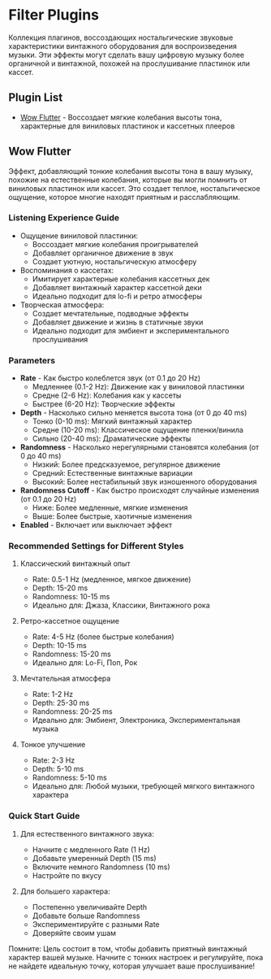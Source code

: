 # Filter Plugins

Коллекция плагинов, воссоздающих ностальгические звуковые характеристики винтажного оборудования для воспроизведения музыки. Эти эффекты могут сделать вашу цифровую музыку более органичной и винтажной, похожей на прослушивание пластинок или кассет.

## Plugin List

- [Wow Flutter](#wow-flutter) - Воссоздает мягкие колебания высоты тона, характерные для виниловых пластинок и кассетных плееров

## Wow Flutter

Эффект, добавляющий тонкие колебания высоты тона в вашу музыку, похожие на естественные колебания, которые вы могли помнить от виниловых пластинок или кассет. Это создает теплое, ностальгическое ощущение, которое многие находят приятным и расслабляющим.

### Listening Experience Guide
- Ощущение виниловой пластинки:
  - Воссоздает мягкие колебания проигрывателей
  - Добавляет органичное движение в звук
  - Создает уютную, ностальгическую атмосферу
- Воспоминания о кассетах:
  - Имитирует характерные колебания кассетных дек
  - Добавляет винтажный характер кассетной деки
  - Идеально подходит для lo-fi и ретро атмосферы
- Творческая атмосфера:
  - Создает мечтательные, подводные эффекты
  - Добавляет движение и жизнь в статичные звуки
  - Идеально подходит для эмбиент и экспериментального прослушивания

### Parameters
- **Rate** - Как быстро колеблется звук (от 0.1 до 20 Hz)
  - Медленнее (0.1-2 Hz): Движение как у виниловой пластинки
  - Средне (2-6 Hz): Колебания как у кассеты
  - Быстрее (6-20 Hz): Творческие эффекты
- **Depth** - Насколько сильно меняется высота тона (от 0 до 40 ms)
  - Тонко (0-10 ms): Мягкий винтажный характер
  - Средне (10-20 ms): Классическое ощущение пленки/винила
  - Сильно (20-40 ms): Драматические эффекты
- **Randomness** - Насколько нерегулярными становятся колебания (от 0 до 40 ms)
  - Низкий: Более предсказуемое, регулярное движение
  - Средний: Естественные винтажные вариации
  - Высокий: Более нестабильный звук изношенного оборудования
- **Randomness Cutoff** - Как быстро происходят случайные изменения (от 0.1 до 20 Hz)
  - Ниже: Более медленные, мягкие изменения
  - Выше: Более быстрые, хаотичные изменения
- **Enabled** - Включает или выключает эффект

### Recommended Settings for Different Styles

1. Классический винтажный опыт
   - Rate: 0.5-1 Hz (медленное, мягкое движение)
   - Depth: 15-20 ms
   - Randomness: 10-15 ms
   - Идеально для: Джаза, Классики, Винтажного рока

2. Ретро-кассетное ощущение
   - Rate: 4-5 Hz (более быстрые колебания)
   - Depth: 10-15 ms
   - Randomness: 15-20 ms
   - Идеально для: Lo-Fi, Поп, Рок

3. Мечтательная атмосфера
   - Rate: 1-2 Hz
   - Depth: 25-30 ms
   - Randomness: 20-25 ms
   - Идеально для: Эмбиент, Электроника, Экспериментальная музыка

4. Тонкое улучшение
   - Rate: 2-3 Hz
   - Depth: 5-10 ms
   - Randomness: 5-10 ms
   - Идеально для: Любой музыки, требующей мягкого винтажного характера

### Quick Start Guide

1. Для естественного винтажного звука:
   - Начните с медленного Rate (1 Hz)
   - Добавьте умеренный Depth (15 ms)
   - Включите немного Randomness (10 ms)
   - Настройте по вкусу

2. Для большего характера:
   - Постепенно увеличивайте Depth
   - Добавьте больше Randomness
   - Экспериментируйте с разными Rate
   - Доверяйте своим ушам

Помните: Цель состоит в том, чтобы добавить приятный винтажный характер вашей музыке. Начните с тонких настроек и регулируйте, пока не найдете идеальную точку, которая улучшает ваше прослушивание!